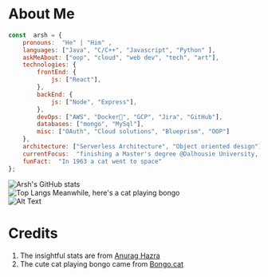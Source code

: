 
# About Me
``` javascript
const  arsh = {
	pronouns:  "He" | "Him" ,
	languages: ["Java", "C/C++", "Javascript", "Python" ],
	askMeAbout: ["oop", "cloud", "web dev", "tech", "art"],
	technologies: {
		frontEnd: {
			js: ["React"],
		},
		backEnd: {
			js: ["Node", "Express"],
		},
		devOps: ["AWS", "Docker🐳", "GCP", "Jira", "GitHub"],
		databases: ["mongo", "MySql"],
		misc: ["OAuth", "Cloud solutions", "Blueprism", "OOP"]
	},
	architecture: ["Serverless Architecture", "Object oriented design"],
	currentFocus:  "finishing a Master's degree @Dalhousie University, Canada",
	funFact:  "In 1963 a cat went to space"
}; 
```
![Arsh's GitHub stats](https://github-readme-stats.vercel.app/api?username=iarshtejay&count_private=true&hide=prs,issues)<br>
![Top Langs](https://github-readme-stats.vercel.app/api/top-langs/?username=iarshtejay)
Meanwhile, here's a cat playing bongo<br>
![Alt Text](https://c.tenor.com/J4XSBiMtAZMAAAAC/bongo-cat-drum.gif)

# Credits
1. The insightful stats are from [Anurag Hazra](https://github.com/anuraghazra/github-readme-stats)
2. The cute cat playing bongo came from [Bongo.cat](https://bongo.cat/)
